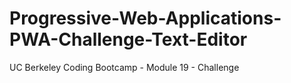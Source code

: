 # Progressive-Web-Applications-PWA-Challenge-Text-Editor
UC Berkeley Coding Bootcamp - Module 19 - Challenge
